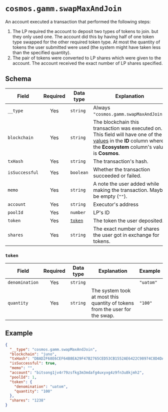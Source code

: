 # `cosmos.gamm.swapMaxAndJoin`

An account executed a transaction that performed the following steps:

1. The LP required the account to deposit two types of tokens to join. but they only used one. The account did this by having half of one token type swapped for the other required token type. At most the quantity of tokens the user submitted were used (the system might have taken less than the specified quantity).
2. The pair of tokens were converted to LP shares which were given to the account. The account received the exact number of LP shares specified.

## Schema

| Field          | Required | Data type         | Explanation                                                                                                                                                                                   | Example                                                              |
| -------------- | :------: | ----------------- | --------------------------------------------------------------------------------------------------------------------------------------------------------------------------------------------- | -------------------------------------------------------------------- |
| `__type`       |   Yes    | `string`          | Always `"cosmos.gamm.swapMaxAndJoin"`.                                                                                                                                                        | `"cosmos.gamm.swapMaxAndJoin"`                                       |
| `blockchain`   |   Yes    | `string`          | The blockchain this transaction was executed on. This field will have one of the [values](../../blockchains.md) in the **ID** column where the **Ecosystem** column's value is **Cosmos**. | `"juno"`                                                             |
| `txHash`       |   Yes    | `string`          | The transaction's hash.                                                                                                                                                                       | `"DBAD2F68E6CEF64B8EA29F47B2765CED53CB1552AE6422C98974C8D4DA8869F8"` |
| `isSuccessful` |   Yes    | `boolean`         | Whether the transaction succeeded or failed.                                                                                                                                                  | `true`                                                               |
| `memo`         |   Yes    | `string`          | A note the user added while making the transaction. Maybe be empty (`""`).                                                                                                                    | `"I owed you 1.5 ATOM since you paid for lunch."`                    |
| `account`      |   Yes    | `string`          | Executor's address                                                                                                                                                                            | `"bitsong1jv4r79zsfkg3m3mdafg4uxyxg4z9fn3u8kjmh2"`                   |
| `poolId`       |   Yes    | `number`          | LP's ID                                                                                                                                                                                       | `12`                                                                 |
| `token`        |   Yes    | [`token`](#token) | The token the user deposited.                                                                                                                                                                 |                                                                      |
| `shares`       |   Yes    | `string`          | The exact number of shares the user got in exchange for tokens.                                                                                                                               | `"1231"`                                                             |

### `token`

| Field          | Required | Data type | Explanation                                                                 | Example   |
| -------------- | :------: | --------- | --------------------------------------------------------------------------- | --------- |
| `denomination` |   Yes    | `string`  |                                                                             | `"uatom"` |
| `quantity`     |   Yes    | `string`  | The system took at most this quantity of tokens from the user for the swap. | `"100"`   |

## Example

```json
{
  "__type": "cosmos.gamm.swapMaxAndJoin",
  "blockchain": "juno",
  "txHash": "DBAD2F68E6CEF64B8EA29F47B2765CED53CB1552AE6422C98974C8D4DA8869F8",
  "isSuccessful": true,
  "memo": "",
  "account": "bitsong1jv4r79zsfkg3m3mdafg4uxyxg4z9fn3u8kjmh2",
  "poolId": 1,
  "token": {
    "denomination": "uatom",
    "quantity": "100"
  },
  "shares": "1238"
}
```
